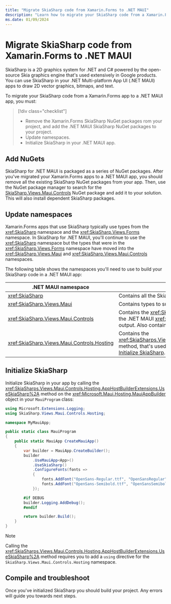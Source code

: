 ```yaml
---
title: "Migrate SkiaSharp code from Xamarin.Forms to .NET MAUI"
description: "Learn how to migrate your SkiaSharp code from a Xamarin.Forms app to a .NET MAUI app."
ms.date: 01/09/2024
---
```


# Migrate SkiaSharp code from Xamarin.Forms to .NET MAUI

SkiaSharp is a 2D graphics system for .NET and C# powered by the open-source Skia graphics engine that's used extensively in Google products. You can use SkiaSharp in your .NET Multi-platform App UI (.NET MAUI) apps to draw 2D vector graphics, bitmaps, and text.

To migrate your SkiaSharp code from a Xamarin.Forms app to a .NET MAUI app, you must:

> [!div class="checklist"]
>
> - Remove the Xamarin.Forms SkiaSharp NuGet packages rom your project, and add the .NET MAUI SkiaSharp NuGet packages to your project.
> - Update namespaces.
> - Initialize SkiaSharp in your .NET MAUI app.

## Add NuGets

SkiaSharp for .NET MAUI is packaged as a series of NuGet packages. After you've migrated your Xamarin.Forms apps to a .NET MAUI app, you should remove all the existing SkiaSharp NuGet packages from your app. Then, use the NuGet package manager to search for the [SkiaSharp.Views.Maui.Controls](https://www.nuget.org/packages/SkiaSharp.Views.Maui.Controls/) NuGet package and add it to your solution. This will also install dependent SkiaSharp packages.

## Update namespaces

Xamarin.Forms apps that use SkiaSharp typically use types from the <xref:SkiaSharp> namespace and the <xref:SkiaSharp.Views.Forms> namespace. In SkiaSharp for .NET MAUI, you'll continue to use the <xref:SkiaSharp> namespace but the types that were in the <xref:SkiaSharp.Views.Forms> namespace have moved into the <xref:SkiaSharp.Views.Maui> and <xref:SkiaSharp.Views.Maui.Controls> namespaces.

The following table shows the namespaces you'll need to use to build your SkiaSharp code in a .NET MAUI app:

| .NET MAUI namespace | Details |
| --------- | ------- |
| <xref:SkiaSharp> | Contains all the SkiaSharp classes, structures, and enumerations. |
| <xref:SkiaSharp.Views.Maui> | Contains types to support touch interactions, and event arguments. |
| <xref:SkiaSharp.Views.Maui.Controls> | Contains the <xref:SkiaSharp.Views.Maui.Controls.SKCanvasView> class, which derives from the .NET MAUI <xref:Microsoft.Maui.Controls.View> class and hosts your SkiaSharp graphics output. Also contains different `ImageSource` classes. |
| <xref:SkiaSharp.Views.Maui.Controls.Hosting> | Contains the <xref:SkiaSharps.Views.Maui.Controls.Hosting.AppHostBuilderExtensions.UseSkiaSharp%2A> method, that's used to initialize SkiaSharp in your .NET MAUI app. For more information, see [Initialize SkiaSharp](#initialize-skiasharp). |

## Initialize SkiaSharp

Initialize SkiaSharp in your app by calling the <xref:SkiaSharps.Views.Maui.Controls.Hosting.AppHostBuilderExtensions.UseSkiaSharp%2A> method on the <xref:Microsoft.Maui.Hosting.MauiAppBuilder> object in your `MauiProgram` class:


```csharp
using Microsoft.Extensions.Logging;
using SkiaSharp.Views.Maui.Controls.Hosting;

namespace MyMauiApp;

public static class MauiProgram
{
    public static MauiApp CreateMauiApp()
    {
        var builder = MauiApp.CreateBuilder();
        builder
            .UseMauiApp<App>()
            .UseSkiaSharp()
            .ConfigureFonts(fonts =>
            {
                fonts.AddFont("OpenSans-Regular.ttf", "OpenSansRegular");
                fonts.AddFont("OpenSans-Semibold.ttf", "OpenSansSemibold");
            });

        #if DEBUG
        builder.Logging.AddDebug();
        #endif

        return builder.Build();
    }
}
```

> [!NOTE]
> Calling the <xref:SkiaSharps.Views.Maui.Controls.Hosting.AppHostBuilderExtensions.UseSkiaSharp%2A> method requires you to add a `using` directive for the `SkiaSharp.Views.Maui.Controls.Hosting` namespace.

## Compile and troubleshoot

Once you've initialized SkiaSharp you should build your project. Any errors will guide you towards next steps.
